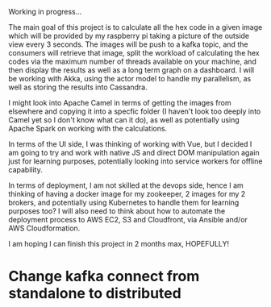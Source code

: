 Working in progress...

The main goal of this project is to calculate all the hex code in a given image which will be provided by my raspberry pi taking a picture of the outside view every 3 seconds. The images will be push to a kafka topic, and the consumers will retrieve that image, split the workload of calculating the hex codes via the maximum number of threads available on your machine, and then display the results as well as a long term graph on a dashboard.
I will be working with Akka, using the actor model to handle my parallelism, as well as storing the results into Cassandra.

I might look into Apache Camel in terms of getting the images from elsewhere and copying it into a specfic folder (I haven't look too deeply into Camel yet so I don't know what can it do), as well as potentially using Apache Spark on working with the calculations.

In terms of the UI side, I was thinking of working with Vue, but I decided I am going to try and work with native JS and direct DOM manipulation again just for learning purposes, potentially looking into service workers for offline capability.

In terms of deployment, I am not skilled at the devops side, hence I am thinking of having a docker image for my zookeeper, 2 images for my 2 brokers, and potentially using Kubernetes to handle them for learning purposes too? I will also need to think about how to automate the deployment process to AWS EC2, S3 and Cloudfront, via Ansible and/or AWS Cloudformation.

I am hoping I can finish this project in 2 months max, HOPEFULLY! 


# Change kafka connect from standalone to distributed